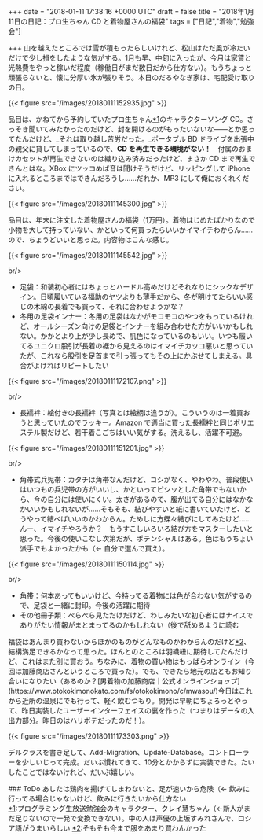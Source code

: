 
+++
date = "2018-01-11 17:38:16 +0000 UTC"
draft = false
title = "2018年1月11日の日記：プロ生ちゃん CD と着物屋さんの福袋"
tags = ["日記","着物","勉強会"]

+++
山を越えたところでは雪が積もったらしいけれど、松山はただ風が冷たいだけで少し損をしたような気がする。1月も早、中旬に入ったが、今月は家賃と光熱費をやっと稼いだ程度（稼働日がまだ数日だから仕方ない）。もうちょっと頑張らないと、懐に分厚い氷が張りそう。本日のだるやなぎ家は、宅配受け取りの日。

{{< figure src="/images/20180111152935.jpg"  >}}

品目は、かねてから予約していたプロ生ちゃん<a href="#f-a9eeca1d" name="fn-a9eeca1d" title="プログラミング生放送勉強会のキャラクター、クレイ慧ちゃん（←新人がまだ足りないので一発で変換できない）。中の人は声優の上坂すみれさんで、ロシア語がうまいらしい">*1</a>のキャラクターソング CD。さっそき聞いてみたかったのだけど、封を開けるのがもったいないな――とか思ってたんだけど、_それは取り越し苦労だった。_ポータブル BD ドライブを出張中の親父に貸してしまっているので、**CD を再生できる環境がない！**　付属のおまけカセットが再生できないのは織り込み済みだったけど、まさか CD まで再生できんとはな。XBox にツッコめば音は聞けそうだけど、リッピングして iPhone に入れるところまではできんだろうし……だれか、MP3 にして俺におくれください。

{{< figure src="/images/20180111145300.jpg"  >}}

品目は、年末に注文した着物屋さんの福袋（1万円）。着物はじめたばかりなので小物を大して持っていない、かといって何買ったらいいかイマイチわからん……ので、ちょうどいいと思った。内容物はこんな感じ。

{{< figure src="/images/20180111145542.jpg"  >}}

br/>


<ul>
<li>足袋：和装初心者にはちょっとハードル高めだけどそれなりにシックなデザイン。日頃履いている福助のヤツよりも薄手だから、冬が明けてたらいい感じの木綿の長着でも買って、それに合わせようかな？</li>
<li>冬用の足袋インナー：冬用の足袋はなかがモコモコのやつをもっているけれど、オールシーズン向けの足袋とインナーを組み合わせた方がいいかもしれない。かかとより上が少し長めで、肌色になっているのもいい。いつも履いてるユニクロ股引が長着の裾から見えるのはイマイチカッコ悪いと思っていたが、これなら股引を足首まで引っ張ってもその上にかぶせてしまえる。具合がよければリピートしたい</li>
</ul>

{{< figure src="/images/20180111172107.png"  >}}

br/>


<ul>
<li>長襦袢：絵付きの長襦袢（写真とは絵柄は違うが）。こういうのは一着買おうと思っていたのでラッキー。Amazon で適当に買った長襦袢と同じポリエステル製だけど、若干着こごちはいい気がする。洗えるし、活躍不可避。</li>
</ul>

{{< figure src="/images/20180111151201.jpg"  >}}

br/>


<ul>
<li>角帯式兵児帯：カタチは角帯なんだけど、コシがなく、やわやわ。普段使いはいつもの兵児帯の方がいいし、かといってピシッとした角帯でもないから、今の自分には使いにくい。太さがあるので、腹が出てる自分にはなかなかいいかもしれないが……そもそも、結びやすいと紙に書いていたけど、どうやって結べばいいのかわからん。ためしに方蝶々結びにしてみたけど……んー、イマイチやろうか？　もうすこしいろいろ結び方をマスターしたいと思った。今後の使いこなし次第だが、ポテンシャルはある。色はもうちょい派手でもよかったかも（← 自分で選んで買え）。</li>
</ul>

{{< figure src="/images/20180111150114.jpg"  >}}

br/>


<ul>
<li>角帯：何本あってもいいけど、今持ってる着物には色が合わない気がするので、足袋と一緒に封印。今後の活躍に期待</li>
<li>その他冊子類：ぺらぺら見ただけだけど、わしみたいな初心者にはナイスでありがたい情報がまとまってるのかもしれない（後で舐めるように読む</li>
</ul>福袋はあんまり買わないからほかのものがどんなものかわからんのだけど<a href="#f-8d16292d" name="fn-8d16292d" title="そもそも今まで服をあまり買わんかった">*2</a>、結構満足できるかなって思った。ほんとのところは羽織紐に期待してたんだけど、これはまた別に買おう。ちなみに、着物の買い物はもっぱらオンライン（今回は加藤商店さんというところで買った）。でも、できたら地元の店ともお知り合いになりたい（あるのか？[男着物の加藤商店｜公式オンラインショップ](https://www.otokokimonokato.com/fs/otokokimono/c/mwasou/)今日はこれから近所の温泉にでも行って、軽く飲むつもり。開発は早朝にちょろっとやって、昨日実装したユーザーインターフェイスの裏を作った（つまりはデータの入出力部分。昨日のはハリボテだったのだ！）。

{{< figure src="/images/20180111173303.png"  >}}

デルクラスを書き足して、Add-Migration、Update-Database。コントローラーを少しいじって完成。だいぶ慣れてきて、10分とかからずに実装できた。たいしたことではないけれど、だいぶ嬉しい。

<div class="section">
    ### ToDo
    あしたは鶏肉を揚げてしまわないと、足が速いから危険（← 飲みに行ってる場合じゃないけど、飲みに行きたいから仕方ない

</div><div class="footnote">
<a href="#fn-a9eeca1d" name="f-a9eeca1d" class="footnote-number">*1</a><span class="footnote-delimiter">:</span><span class="footnote-text">プログラミング生放送勉強会のキャラクター、クレイ慧ちゃん（←新人がまだ足りないので一発で変換できない）。中の人は声優の上坂すみれさんで、ロシア語がうまいらしい</span>
<a href="#fn-8d16292d" name="f-8d16292d" class="footnote-number">*2</a><span class="footnote-delimiter">:</span><span class="footnote-text">そもそも今まで服をあまり買わんかった</span>
</div>

